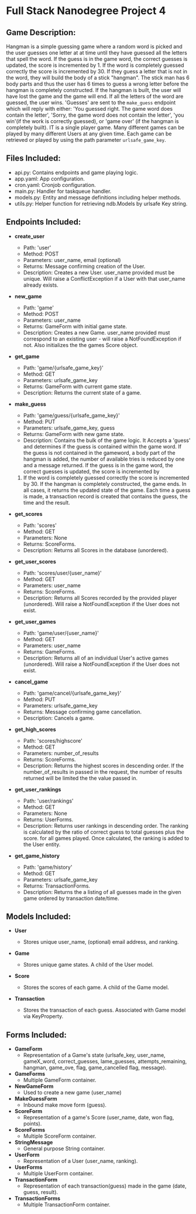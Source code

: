 # Full Stack Nanodegree Project 4

## Game Description:
Hangman is a simple guessing game where a random word is picked and the user
guesses one letter at at time until they have guessed all the letters that spell
the word. If the guess is in the game word, the correct guesses is updated, the
score is incremented by 1.  If the word is completely guessed correctly the score is incremented by 30.  If they guess a letter that is not in the word, they will build
the body of a stick "hangman".  The stick man has 6 body parts and thus the user
has 6 times to guess a wrong letter before the hangman is completely constructed.
If the hangman is built, the user will have lost the game and the game will end.
If all the letters of the word are guessed, the user wins.
'Guesses' are sent to the `make_guess` endpoint which will reply
with either: 'You guessed right. The game word does contain the letter',
'Sorry, the game word does not contain the letter', 'you win'(if the work is correctly
guessed), or 'game over' (if the hangman is completely built).
IT is a single player game.  Many different games can be played by many different
Users at any given time. Each game can be retrieved or played by using the path
parameter `urlsafe_game_key`.

## Files Included:
 - api.py: Contains endpoints and game playing logic.
 - app.yaml: App configuration.
 - cron.yaml: Cronjob configuration.
 - main.py: Handler for taskqueue handler.
 - models.py: Entity and message definitions including helper methods.
 - utils.py: Helper function for retrieving ndb.Models by urlsafe Key string.

## Endpoints Included:
 - **create_user**
    - Path: 'user'
    - Method: POST
    - Parameters: user_name, email (optional)
    - Returns: Message confirming creation of the User.
    - Description: Creates a new User. user_name provided must be unique. Will
    raise a ConflictException if a User with that user_name already exists.

 - **new_game**
    - Path: 'game'
    - Method: POST
    - Parameters: user_name
    - Returns: GameForm with initial game state.
    - Description: Creates a new Game. user_name provided must correspond to an
    existing user - will raise a NotFoundException if not. Also initializes the
    the games Score object.

 - **get_game**
    - Path: 'game/{urlsafe_game_key}'
    - Method: GET
    - Parameters: urlsafe_game_key
    - Returns: GameForm with current game state.
    - Description: Returns the current state of a game.

 - **make_guess**
    - Path: 'game/guess/{urlsafe_game_key}'
    - Method: PUT
    - Parameters: urlsafe_game_key, guess
    - Returns: GameForm with new game state.
    - Description: Contains the bulk of the game logic. It Accepts a 'guess' and
    determines if the guess is contained within the game word.  If the guess is not
    contained in the gameword, a body part of the hangman is added, the number of
    available tries is reduced by one and a message returned.  If the guess is
    in the game word, the correct guesses is updated, the score is incremented by
    1.  If the word is completely guessed correctly the score is incremented by 30.
    If the hangman is completely constructed, the game ends. In all cases, it
    returns the updated state of the game.
    Each time a guess is made, a transaction record is created that contains the
    guess, the time and the result.

 - **get_scores**
    - Path: 'scores'
    - Method: GET
    - Parameters: None
    - Returns: ScoreForms.
    - Description: Returns all Scores in the database (unordered).

 - **get_user_scores**
    - Path: 'scores/user/{user_name}'
    - Method: GET
    - Parameters: user_name
    - Returns: ScoreForms.
    - Description: Returns all Scores recorded by the provided player (unordered).
    Will raise a NotFoundException if the User does not exist.

- **get_user_games**
    - Path: 'game/user/{user_name}'
    - Method: GET
    - Parameters: user_name
    - Returns: GameForms.
    - Description: Returns all of an individual User's active games (unordered).
    Will raise a NotFoundException if the User does not exist.

- **cancel_game**
    - Path: 'game/cancel/{urlsafe_game_key}'
    - Method: PUT
    - Parameters: urlsafe_game_key
    - Returns: Message confirming game cancellation.
    - Description: Cancels a game.

- **get_high_scores**
    - Path: 'scores/highscore'
    - Method: GET
    - Parameters: number_of_results
    - Returns: ScoreForms.
    - Description: Returns the highest scores in descending order.  If the
    number_of_results in passed in the request, the number of results returned
    will be limited the the value passed in.

- **get_user_rankings**
    - Path: 'user/rankings'
    - Method: GET
    - Parameters: None
    - Returns: UserForms.
    - Description: Returns user rankings in descending order.  The ranking is
    calculated by the ratio of correct guess to total guesses plus the score.
    for all games played. Once calculated, the ranking is added to the User entity.

- **get_game_history**
    - Path: 'game/history'
    - Method: GET
    - Parameters: urlsafe_game_key
    - Returns: TransactionForms.
    - Description: Returns the a listing of all guesses made in the given game
    ordered by transaction date/time.


## Models Included:
 - **User**
    - Stores unique user_name, (optional) email address, and ranking.

 - **Game**
    - Stores unique game states. A child of the User model.

 - **Score**
    - Stores the scores of each game. A child of the Game model.

- **Transaction**
    - Stores the transaction of each guess. Associated with Game
    model via KeyProperty.

## Forms Included:
 - **GameForm**
    - Representation of a Game's state (urlsafe_key, user_name, gameX_word,
    correct_guesses, lame_guesses, attempts_remaining, hangman, game_ove,
    flag, game_cancelled flag, message).
 - **GameForms**
    - Multiple GameForm container.
 - **NewGameForm**
    - Used to create a new game (user_name)
 - **MakeGuessForm**
    - Inbound make move form (guess).
 - **ScoreForm**
    - Representation of a game's Score (user_name, date, won flag,
    points).
 - **ScoreForms**
    - Multiple ScoreForm container.
 - **StringMessage**
    - General purpose String container.
 - **UserForm**
    - Representation of a User (user_name, ranking).
 - **UserForms**
    - Multiple UserForm container.
 - **TransactionForm**
    - Representation of each transaction(guess) made in the game (date,
    guess, result).
 - **TransactionForms**
    - Multiple TransactionForm container.

